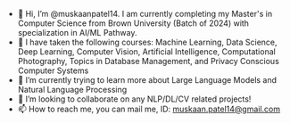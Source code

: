 - 👋 Hi, I’m @muskaanpatel14. I am currently completing my Master's in Computer Science from Brown University (Batch of 2024) with specialization in AI/ML Pathway.
- 👀 I have taken the following courses: Machine Learning, Data Science, Deep Learning, Computer Vision, Artificial Intelligence, Computational Photography, Topics in Database Management, and Privacy Conscious Computer Systems
- 🌱 I’m currently trying to learn more about Large Language Models and Natural Language Processing
- 💞️ I’m looking to collaborate on any NLP/DL/CV related projects!
- 📫 How to reach me, you can mail me, ID: muskaan.patel14@gmail.com

<!---
muskaanpatel14/muskaanpatel14 is a ✨ special ✨ repository because its `README.md` (this file) appears on your GitHub profile.
You can click the Preview link to take a look at your changes.
--->
